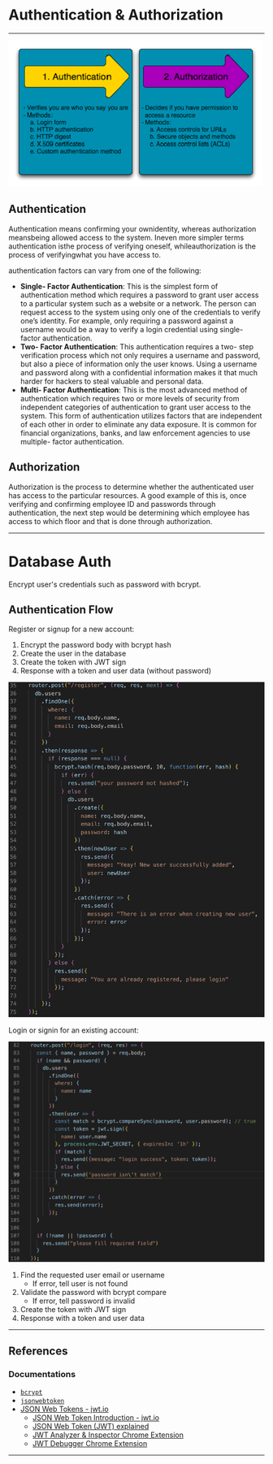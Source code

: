 # Authentication & Authorization

---

![](images/auth.png)

## Authentication

Authentication means confirming your ownidentity, whereas authorization meansbeing allowed access to the system. Ineven more simpler terms authentication isthe process of verifying oneself, whileauthorization is the process of verifyingwhat you have access to.

authentication factors can vary from one of the following:

- **Single- Factor Authentication**: This is the simplest form of authentication method which requires a password to grant user access to a particular system such as a website or a network. The person can request access to the system using only one of the credentials to verify one’s identity. For example, only requiring a password against a username would be a way to verify a login credential using single- factor authentication.
- **Two- Factor Authentication**: This authentication requires a two- step verification process which not only requires a username and password, but also a piece of information only the user knows. Using a username and password along with a confidential information makes it that much harder for hackers to steal valuable and personal data.
- **Multi- Factor Authentication**: This is the most advanced method of authentication which requires two or more levels of security from independent categories of authentication to grant user access to the system. This form of authentication utilizes factors that are independent of each other in order to eliminate any data exposure. It is common for financial organizations, banks, and law enforcement agencies to use multiple- factor authentication.



## Authorization

Authorization is the process to determine whether the authenticated user has access to the particular resources. A good example of this is, once verifying and confirming employee ID and passwords through authentication, the next step would be determining which employee has access to which floor and that is done through authorization.

---

# Database Auth

Encrypt user's credentials such as password with bcrypt.

## Authentication Flow

Register or signup for a new account:

1.  Encrypt the password body with bcrypt hash
2.  Create the user in the database
3.  Create the token with JWT sign
4.  Response with a token and user data (without password)

![](images/signup-example.png)

Login or signin for an existing account:

![](images/login-example.png)

1.  Find the requested user email or username
    - If error, tell user is not found
2.  Validate the password with bcrypt compare
    - If error, tell password is invalid
3.  Create the token with JWT sign
4.  Response with a token and user data

---

## References

### Documentations

- [`bcrypt`](https://npm.im/bcrypt)
- [`jsonwebtoken`](https://npm.im/jsonwebtoken)
- [JSON Web Tokens - jwt.io](https://jwt.io)
  - [JSON Web Token Introduction - jwt.io](https://jwt.io/introduction)
  - [JSON Web Token (JWT) explained](https://flaviocopes.com/jwt)
  - [JWT Analyzer & Inspector Chrome Extension](https://chrome.google.com/webstore/detail/jwt-analyzer-inspector/henclmbnehmcpbjgipaajbggekefngob?hl=en)
  - [JWT Debugger Chrome Extension](https://chrome.google.com/webstore/detail/jwt-debugger/ppmmlchacdbknfphdeafcbmklcghghmd?hl=en)

---
